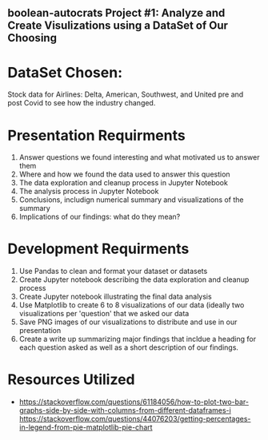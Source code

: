 ## boolean-autocrats Project #1: Analyze and Create Visulizations using a DataSet of Our Choosing

# DataSet Chosen: 
Stock data for Airlines: Delta, American, Southwest, and United pre and post Covid to see how the industry changed. 

# Presentation Requirments 
1. Answer questions we found interesting and what motivated us to answer them
2. Where and how we found the data used to answer this question
3. The data exploration and cleanup process in Jupyter Notebook
4. The analysis process in Jupyter Notebook
5. Conclusions, includign numerical summary and visualizations of the summary
6. Implications of our findings: what do they mean?

# Development Requirments
1. Use Pandas to clean and format your dataset or datasets
2. Create Jupyter notebook describing the data exploration and cleanup process
3. Create Jupyter notebook illustrating the final data analysis
4. Use Matplotlib to create 6 to 8 visualizations of our data (ideally two visualizations per 'question' that we asked our data
5. Save PNG images of our visualizations to distribute and use in our presentation
6. Create a write up summarizing major findings that incldue a heading for each question asked as well as a short description of our findings.

# Resources Utilized 
- https://stackoverflow.com/questions/61184056/how-to-plot-two-bar-graphs-side-by-side-with-columns-from-different-dataframes-i
  https://stackoverflow.com/questions/44076203/getting-percentages-in-legend-from-pie-matplotlib-pie-chart
  


